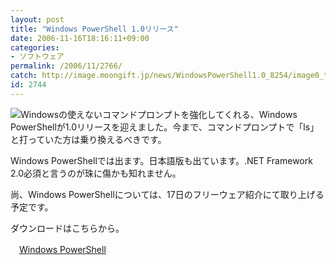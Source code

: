 ```yaml
---
layout: post
title: "Windows PowerShell 1.0リリース"
date: 2006-11-16T18:16:11+09:00
categories:
- ソフトウェア
permalink: /2006/11/2766/
catch: http://image.moongift.jp/news/WindowsPowerShell1.0_8254/image0_thumb3.png
id: 2744
---
```

[![](http://image.moongift.jp/news/WindowsPowerShell1.0_8254/image0_thumb3.png)](http://image.moongift.jp/news/WindowsPowerShell1.0_8254/image05.png)Windowsの使えないコマンドプロンプトを強化してくれる、Windows PowerShellが1.0リリースを迎えました。今まで、コマンドプロンプトで「ls」と打っていた方は乗り換えるべきです。

 

Windows PowerShellでは出ます。日本語版も出ています。.NET Framework 2.0必須と言うのが珠に傷かも知れません。

 

尚、Windows PowerShellについては、17日のフリーウェア紹介にて取り上げる予定です。

 

ダウンロードはこちらから。

 

　[Windows PowerShell](http://www.microsoft.com/windowsserver2003/technologies/management/powershell/default.mspx)


